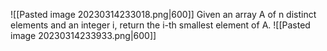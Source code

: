 ![[Pasted image 20230314233018.png|600]]
Given an array A of n distinct elements and an integer i, return the i-th smallest element of A.
![[Pasted image 20230314233933.png|600]]
